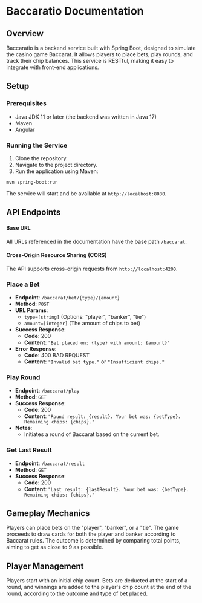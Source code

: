 # Baccaratio Documentation

## Overview

Baccaratio is a backend service built with Spring Boot, designed to simulate the casino game Baccarat. It allows players to place bets, play rounds, and track their chip balances. This service is RESTful, making it easy to integrate with front-end applications.

## Setup

### Prerequisites

- Java JDK 11 or later (the backend was written in Java 17)
- Maven
- Angular

### Running the Service

1. Clone the repository.
2. Navigate to the project directory.
3. Run the application using Maven:

```shell 
mvn spring-boot:run
```

The service will start and be available at `http://localhost:8080`.

## API Endpoints

#### Base URL

All URLs referenced in the documentation have the base path `/baccarat`.

#### Cross-Origin Resource Sharing (CORS)

The API supports cross-origin requests from `http://localhost:4200`.

### Place a Bet

-   **Endpoint**: `/baccarat/bet/{type}/{amount}`
-   **Method**: `POST`
-   **URL Params**:
    -   `type=[string]` (Options: "player", "banker", "tie")
    -   `amount=[integer]` (The amount of chips to bet)
-   **Success Response**:
    -   **Code**: 200
    -   **Content**: `"Bet placed on: {type} with amount: {amount}"`
-   **Error Response**:
    -   **Code**: 400 BAD REQUEST
    -   **Content**: `"Invalid bet type."` or `"Insufficient chips."`

### Play Round

-   **Endpoint**: `/baccarat/play`
-   **Method**: `GET`
-   **Success Response**:
    -   **Code**: 200
    -   **Content**: `"Round result: {result}. Your bet was: {betType}. Remaining chips: {chips}."`
-   **Notes**:
    -   Initiates a round of Baccarat based on the current bet.

### Get Last Result

-   **Endpoint**: `/baccarat/result`
-   **Method**: `GET`
-   **Success Response**:
    -   **Code**: 200
    -   **Content**: `"Last result: {lastResult}. Your bet was: {betType}. Remaining chips: {chips}."`

## Gameplay Mechanics

Players can place bets on the "player", "banker", or a "tie". The game proceeds to draw cards for both the player and banker according to Baccarat rules. The outcome is determined by comparing total points, aiming to get as close to 9 as possible.

## Player Management

Players start with an initial chip count. Bets are deducted at the start of a round, and winnings are added to the player's chip count at the end of the round, according to the outcome and type of bet placed.